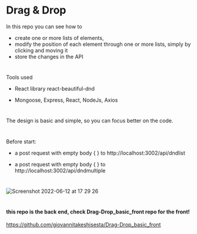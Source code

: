 # Drag & Drop

In this repo you can see how to
- create one or more lists of elements,
- modify the position of each element through one or more lists, simply by clicking and moving it
- store the changes in the API

#
Tools used
- React library react-beautiful-dnd

- Mongoose, Express, React, NodeJs, Axios

#
The design is basic and simple,  so you can focus better on the code.

#
Before start:

- a post request with empty body { } to http://localhost:3002/api/dndlist

- a post request with empty body { } to http://localhost:3002/api/dndmultiple

#
![Screenshot 2022-06-12 at 17 29 26](https://user-images.githubusercontent.com/92851612/173240622-e2b59da0-d21b-47a8-9562-b188e183913a.png)
#

#
#### this repo is the back end, check Drag-Drop_basic_front repo for the front!
https://github.com/giovannitakeshisesta/Drag-Drop_basic_front
